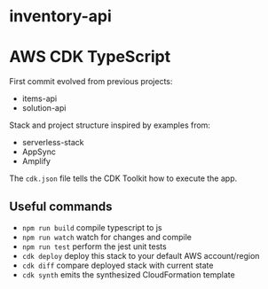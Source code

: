 # inventory-api
# AWS CDK TypeScript

First commit evolved from previous projects:
* items-api
* solution-api

Stack and project structure inspired by examples from:
* serverless-stack
* AppSync
* Amplify

The `cdk.json` file tells the CDK Toolkit how to execute the app.

## Useful commands

 * `npm run build`   compile typescript to js
 * `npm run watch`   watch for changes and compile
 * `npm run test`    perform the jest unit tests
 * `cdk deploy`      deploy this stack to your default AWS account/region
 * `cdk diff`        compare deployed stack with current state
 * `cdk synth`       emits the synthesized CloudFormation template
